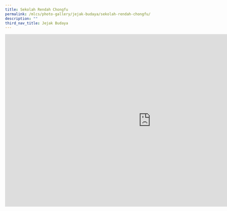 ```yaml
---
title: Sekolah Rendah Chongfu
permalink: /mlcs/photo-gallery/jejak-budaya/sekolah-rendah-chongfu/
description: ""
third_nav_title: Jejak Budaya
---
```

<iframe allowfullscreen="true" height="569" width="960" frameborder="0" src="https://docs.google.com/presentation/d/e/2PACX-1vT9O_Q3rKuv22-9yGrsgJLgO1lVDAh9UVZRudP15KkprneNIQX8fxMcXM0E0qz0FIsq6a9ulqA_HIea/embed?start=true&amp;loop=true&amp;delayms=5000"></iframe>